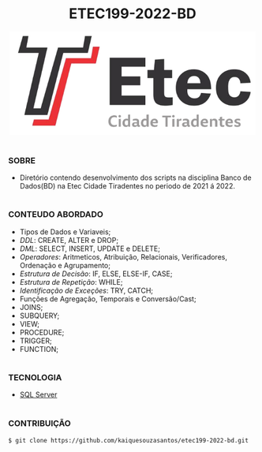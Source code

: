 <h1 align=center>ETEC199-2022-BD</h1>

<p align="center">
  <img src="etec_l.png" width="500">
</p>

#
### SOBRE

- Diretório contendo desenvolvimento dos scripts na disciplina Banco de Dados(BD) na Etec Cidade Tiradentes no periodo de 2021 á 2022.

#
### CONTEUDO ABORDADO

- Tipos de Dados e Variaveis;
- *DDL*: CREATE, ALTER e DROP;
- *DML*: SELECT, INSERT, UPDATE e DELETE;
- *Operadores*: Aritmeticos, Atribuição, Relacionais, Verificadores, Ordenação e Agrupamento;
- *Estrutura de Decisão*: IF, ELSE, ELSE-IF, CASE;
- *Estrutura de Repetição*: WHILE;
- *Identificação de Exceções*: TRY, CATCH;
- Funções de Agregação, Temporais e Conversão/Cast;
- JOINS;
- SUBQUERY;
- VIEW;
- PROCEDURE;
- TRIGGER;
- FUNCTION;

#
### TECNOLOGIA
- [SQL Server]()

#
### CONTRIBUIÇÃO

```
$ git clone https://github.com/kaiquesouzasantos/etec199-2022-bd.git 
```
